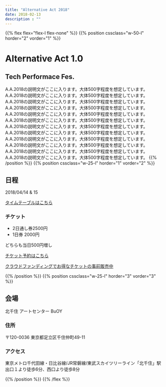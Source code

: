 ```yaml
---
title: "Alternative Act 2018"
date: 2018-02-13
description : ""
---
```


{{% flex flex="flex-l flex-none" %}}
{{% position cssclass="w-50-l" horder="2" vorder="1" %}}
# Alternative Act 1.0

## Tech Performace Fes.

A.A.2018の説明文がここに入ります。大体500字程度を想定しています。A.A.2018の説明文がここに入ります。大体500字程度を想定しています。A.A.2018の説明文がここに入ります。大体500字程度を想定しています。A.A.2018の説明文がここに入ります。大体500字程度を想定しています。A.A.2018の説明文がここに入ります。大体500字程度を想定しています。A.A.2018の説明文がここに入ります。大体500字程度を想定しています。A.A.2018の説明文がここに入ります。大体500字程度を想定しています。A.A.2018の説明文がここに入ります。大体500字程度を想定しています。A.A.2018の説明文がここに入ります。大体500字程度を想定しています。A.A.2018の説明文がここに入ります。大体500字程度を想定しています。A.A.2018の説明文がここに入ります。大体500字程度を想定しています。A.A.2018の説明文がここに入ります。大体500字程度を想定しています。
{{% /position %}}
{{% position cssclass="w-25-l" horder="1" vorder="2" %}}
## 日程

2018/04/14 & 15

[タイムテーブルはこちら](/timetable)

### チケット

- 2日通し券2500円
- 1日券 2000円

どちらも当日500円増し

[チケット予約はこちら](/tickets)

[クラウドファンディングでお得なチケットの事前販売中](/crowdfunding)

{{% /position %}}
{{% position cssclass="w-25-l" horder="3" vorder="3" %}}
## 会場

北千住 アートセンター BuOY

### 住所

〒120-0036 東京都足立区千住仲町49-11

### アクセス

東京メトロ千代田線・日比谷線/JR常磐線/東武スカイツリーライン「北千住」駅出口１より徒歩6分、西口より徒歩8分

{{% /position %}}
{{% /flex %}}

